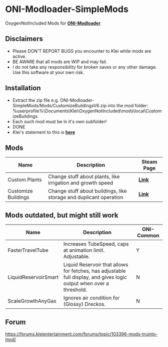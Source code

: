 # ONI-Modloader-SimpleMods
OxygenNotIncluded Mods for [**ONI-Modloader**](https://github.com/javisar/ONI-Modloader)

Disclaimers
-----------
* Please DON'T REPORT BUGS you encounter to Klei while mods are active.
* BE AWARE that all mods are WIP and may fail.
* I do not take any responsibility for broken saves or any other damage. Use this software at your own risk.

Installation
-----------
* Extract the zip file e.g. ONI-Modloader-SimpleMods/Mods/CustomizeBuildingsV6.zip into the mod folder: %userprofile%\Documents\Klei\OxygenNotIncluded\mods\local\CustomizeBuildings
* Each such mod must be in it's own subfolder!
* DONE
* Klei's statement to this is [**here**](https://forums.kleientertainment.com/forums/topic/104533-modding-system-now-in-testing/)

Mods
-----------
| Name  | Description | Steam Page |
| ----- | ----------- | ---------- |
|Custom Plants|Change stuff about plants, like irrigation and growth speed|[**Link**](https://steamcommunity.com/sharedfiles/filedetails/?id=1818145851)|
|Customize Buildings|Change stuff about buildings, like storage and duplicant operation|[**Link**](https://steamcommunity.com/sharedfiles/filedetails/?id=1818138009)|

Mods outdated, but might still work
--------------------
| Name  | Description | ONI-Common |
| ----- | ----------- | ---------- |
|FasterTravelTube|Increases TubeSpeed, caps at animation limit. Adjustable.|Y|
|LiquidReservoirSmart|Liquid Reservoir that allows for fetches, has adjustable full display, and gives logic output when over a threshold.|N|
|ScaleGrowthAnyGas|Ignores air condition for (Glossy) Dreckos.|N|

Forum
-----------
https://forums.kleientertainment.com/forums/topic/103396-mods-truinto-mod/
